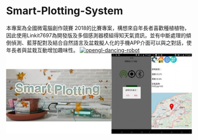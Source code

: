 # Smart-Plotting-System
本專案為全國微電腦創作競賽 2018的比賽專案，構想來自年長者喜歡種植植物，因此使用Linkit7697為開發版及多個感測器模組得知天氣資訊，並有中斷處理的傾倒偵測、藍芽配對及結合自然語言及盆栽擬人化的手機APP介面可以與之對話，使年長者與盆栽互動增加趣味性。
[![opengl-dancing-robot](http://img.youtube.com/vi/dRvPBkcSbXk/0.jpg)](https://youtu.be/dRvPBkcSbXk)
![](https://github.com/alanhc/Smart-Plotting-System/blob/master/SP.jpg)

